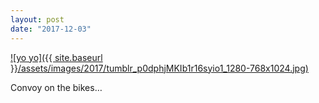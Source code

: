 ```yaml
---
layout: post
date: "2017-12-03"
---
```


[![yo yo]({{ site.baseurl }}/assets/images/2017/tumblr_p0dphjMKIb1r16syio1_1280-768x1024.jpg)](https://mananamanana.com/ohpiglet/wp-content/uploads/2017/12/tumblr_p0dphjMKIb1r16syio1_1280.jpg)

Convoy on the bikes…
